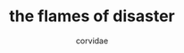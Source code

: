 ---
title: the flames of disaster
url: https://crisis.city
author: corvidae
button: crisis_city.png
---